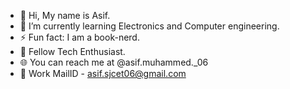 - 👋 Hi, My name is Asif.
- 🏫 I’m currently learning Electronics and Computer engineering.
- ⚡ Fun fact: I am a book-nerd.
- 💾 Fellow Tech Enthusiast.
- 🌐 You can reach me at @asif.muhammed._06
- 📧 Work MailID - asif.sjcet06@gmail.com
